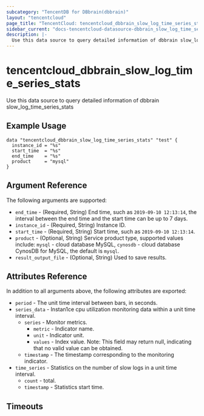 ```yaml
---
subcategory: "TencentDB for DBbrain(dbbrain)"
layout: "tencentcloud"
page_title: "TencentCloud: tencentcloud_dbbrain_slow_log_time_series_stats"
sidebar_current: "docs-tencentcloud-datasource-dbbrain_slow_log_time_series_stats"
description: |-
  Use this data source to query detailed information of dbbrain slow_log_time_series_stats
---
```


# tencentcloud_dbbrain_slow_log_time_series_stats

Use this data source to query detailed information of dbbrain slow_log_time_series_stats

## Example Usage

```hcl
data "tencentcloud_dbbrain_slow_log_time_series_stats" "test" {
  instance_id = "%s"
  start_time  = "%s"
  end_time    = "%s"
  product     = "mysql"
}
```

## Argument Reference

The following arguments are supported:

* `end_time` - (Required, String) End time, such as `2019-09-10 12:13:14`, the interval between the end time and the start time can be up to 7 days.
* `instance_id` - (Required, String) Instance ID.
* `start_time` - (Required, String) Start time, such as `2019-09-10 12:13:14`.
* `product` - (Optional, String) Service product type, supported values include: `mysql` - cloud database MySQL, `cynosdb` - cloud database CynosDB for MySQL, the default is `mysql`.
* `result_output_file` - (Optional, String) Used to save results.

## Attributes Reference

In addition to all arguments above, the following attributes are exported:

* `period` - The unit time interval between bars, in seconds.
* `series_data` - Instan1ce cpu utilization monitoring data within a unit time interval.
  * `series` - Monitor metrics.
    * `metric` - Indicator name.
    * `unit` - Indicator unit.
    * `values` - Index value. Note: This field may return null, indicating that no valid value can be obtained.
  * `timestamp` - The timestamp corresponding to the monitoring indicator.
* `time_series` - Statistics on the number of slow logs in a unit time interval.
  * `count` - total.
  * `timestamp` - Statistics start time.


## Timeouts

<no value>



